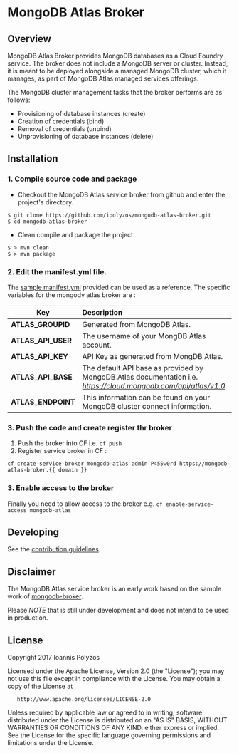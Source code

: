 # MongoDB Atlas Broker

## Overview

MongoDB Atlas Broker provides MongoDB databases as a Cloud Foundry service. The broker does not include a MongoDB server or cluster. Instead, it is meant to be deployed alongside a managed MongoDB cluster, which it manages, as part of MongoDB Atlas managed services offerings.
 
The MongoDB cluster management tasks that the broker performs are as follows:
    
- Provisioning of database instances (create)
- Creation of credentials (bind)
- Removal of credentials (unbind)
- Unprovisioning of database instances (delete)
 
## Installation

### 1. Compile source code and package 

- Checkout the MongoDB Atlas service broker from github and enter the project's directory.
```
$ git clone https://github.com/ipolyzos/mongodb-atlas-broker.git
$ cd mongodb-atlas-broker
```
- Clean compile and package the project.
```
$ > mvn clean
$ > mvn package
```

### 2. Edit the **manifest.yml** file.

The [sample manifest.yml](https://github.com/ipolyzos/mongodb-atlas-broker/blob/master/manifest-sample.yml) provided can be used as a reference. The specific
variables for the mongodv atlas broker are :

| Key |Description| 
| ------------- |:------------- |
| **ATLAS_GROUPID** | Generated from MongoDB Atlas. |
| **ATLAS_API_USER** | The username of your MongDB Atlas account.|
| **ATLAS_API_KEY** | API Key as generated from MongDB Atlas.|
| **ATLAS_API_BASE** | The default API base as provided by MongoDB Atlas documentation i.e. *https://cloud.mongodb.com/api/atlas/v1.0*|
| **ATLAS_ENDPOINT** | This information can be found on your MongoDB cluster connect information.|

### 3. Push the code and create register thr broker
1. Push the broker into CF i.e.  ``` cf push  ```
2. Register service broker in CF : 
```
cf create-service-broker mongodb-atlas admin P455w0rd https://mongodb-atlas-broker.{{ domain }}
```
### 3. Enable access to the broker 
 
 Finally you need to allow access to the broker e.g. ``` cf enable-service-access mongodb-atlas ```

## Developing
 
 See the [contribution guidelines](https://github.com/ipolyzos/mongodb-atlas-broker/tree/master/CONTRIBUTING.md).
 
## Disclaimer 

 The MongoDB Atlas service broker is an early work based on the sample work of [mongodb-broker](https://github.com/cf-platform-eng/mongodb-broker). 
 
 Please *NOTE* that is still under development and does not intend to be used in production.
 
## License

   Copyright 2017 Ioannis Polyzos

   Licensed under the Apache License, Version 2.0 (the "License");
   you may not use this file except in compliance with the License.
   You may obtain a copy of the License at

       http://www.apache.org/licenses/LICENSE-2.0

   Unless required by applicable law or agreed to in writing, software
   distributed under the License is distributed on an "AS IS" BASIS,
   WITHOUT WARRANTIES OR CONDITIONS OF ANY KIND, either express or implied.
   See the License for the specific language governing permissions and
   limitations under the License.